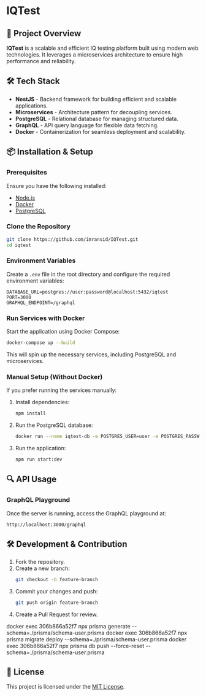# IQTest

## 🚀 Project Overview

**IQTest** is a scalable and efficient IQ testing platform built using modern web technologies. It leverages a microservices architecture to ensure high performance and reliability.

## 🛠 Tech Stack

- **NestJS** - Backend framework for building efficient and scalable applications.
- **Microservices** - Architecture pattern for decoupling services.
- **PostgreSQL** - Relational database for managing structured data.
- **GraphQL** - API query language for flexible data fetching.
- **Docker** - Containerization for seamless deployment and scalability.

## 📦 Installation & Setup

### Prerequisites

Ensure you have the following installed:

- [Node.js](https://nodejs.org/)
- [Docker](https://www.docker.com/)
- [PostgreSQL](https://www.postgresql.org/)

### Clone the Repository

```bash
git clone https://github.com/imransid/IQTest.git
cd iqtest
```

### Environment Variables

Create a `.env` file in the root directory and configure the required environment variables:

```env
DATABASE_URL=postgres://user:password@localhost:5432/iqtest
PORT=3000
GRAPHQL_ENDPOINT=/graphql
```

### Run Services with Docker

Start the application using Docker Compose:

```bash
docker-compose up --build
```

This will spin up the necessary services, including PostgreSQL and microservices.

### Manual Setup (Without Docker)

If you prefer running the services manually:

1. Install dependencies:
   ```bash
   npm install
   ```
2. Run the PostgreSQL database:
   ```bash
   docker run --name iqtest-db -e POSTGRES_USER=user -e POSTGRES_PASSWORD=password -e POSTGRES_DB=iqtest -p 5432:5432 -d postgres
   ```
3. Run the application:
   ```bash
   npm run start:dev
   ```

## 🔍 API Usage

### GraphQL Playground

Once the server is running, access the GraphQL playground at:

```
http://localhost:3000/graphql
```

## 🛠 Development & Contribution

1. Fork the repository.
2. Create a new branch:
   ```bash
   git checkout -b feature-branch
   ```
3. Commit your changes and push:
   ```bash
   git push origin feature-branch
   ```
4. Create a Pull Request for review.

docker exec 306b866a52f7 npx prisma generate --schema=./prisma/schema-user.prisma
docker exec 306b866a52f7 npx prisma migrate deploy --schema=./prisma/schema-user.prisma
docker exec 306b866a52f7 npx prisma db push --force-reset --schema=./prisma/schema-user.prisma

## 📜 License

This project is licensed under the [MIT License](LICENSE).
